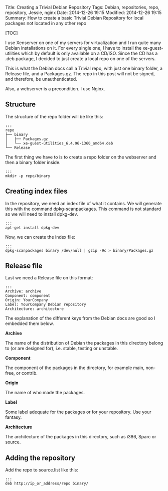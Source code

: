 Title: Creating a Trivial Debian Repository
Tags: Debian, repositories, repo, repository, Jessie, nginx
Date: 2014-12-26 19:15
Modified: 2014-12-26 19:15
Summary: How to create a basic Trivial Debian Repository for local packages not located in any other repo

[TOC]

I use Xenserver on one of my servers for virtualization and I run quite many Debian installations on it. For every single one, I have to install the xe-guest-utilities which by default is only available on a CD/ISO. Since the CD has a .deb package, I decided to just create a local repo on one of the servers.

This is what the Debian docs call a Trivial repo, with just one binary folder, a Release file, and a Packages.gz. The repo in this post will not be signed, and therefore, be unauthenticated.

Also, a webserver is a precondition. I use Nginx.

## Structure
The structure of the repo folder will be like this:

    :::
    repo
    ├── binary
    │   ├── Packages.gz
    │   └── xe-guest-utilities_6.4.96-1360_amd64.deb
    └── Release

The first thing we have to is to create a repo folder on the webserver and then a binary folder inside.

    :::
    mkdir -p repo/binary

## Creating index files
In the repository, we need an index file of what it contains. We will generate this with the command dpkg-scanpackages. This command is not standard so we will need to install dpkg-dev.

    :::
    apt-get install dpkg-dev

Now, we can create the index file:

    :::
    dpkg-scanpackages binary /dev/null | gzip -9c > binary/Packages.gz

## Release file
Last we need a Release file on this format:

    :::
    Archive: archive
    Component: component
    Origin: YourCompany
    Label: YourCompany Debian repository
    Architecture: architecture

The explanation of the different keys from the Debian docs are good so I embedded them below.

**Archive**

The name of the distribution of Debian the packages in this directory belong to (or are designed for), i.e. stable, testing or unstable.

**Component**

The component of the packages in the directory, for example main, non-free, or contrib.

**Origin**

The name of who made the packages.

**Label**

Some label adequate for the packages or for your repository. Use your fantasy.

**Architecture**

The architecture of the packages in this directory, such as i386, Sparc or source.

## Adding the repository
Add the repo to source.list like this:

    :::
    deb http://ip_or_address/repo binary/
